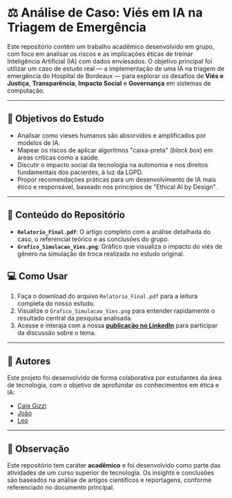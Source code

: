 # ⚖️ Análise de Caso: Viés em IA na Triagem de Emergência

Este repositório contém um trabalho acadêmico desenvolvido em grupo, com foco em analisar os riscos e as implicações éticas de treinar Inteligência Artificial (IA) com dados enviesados.
O objetivo principal foi utilizar um caso de estudo real — a implementação de uma IA na triagem de emergência do Hospital de Bordeaux — para explorar os desafios de **Viés e Justiça**, **Transparência**, **Impacto Social** e **Governança** em sistemas de computação.

---

## 🎯 Objetivos do Estudo

-   Analisar como vieses humanos são absorvidos e amplificados por modelos de IA.
-   Mapear os riscos de aplicar algoritmos "caixa-preta" (*black box*) em áreas críticas como a saúde.
-   Discutir o impacto social da tecnologia na autonomia e nos direitos fundamentais dos pacientes, à luz da LGPD.
-   Propor recomendações práticas para um desenvolvimento de IA mais ético e responsável, baseado nos princípios de "Ethical AI by Design".

---

## 📖 Conteúdo do Repositório

-   **`Relatorio_Final.pdf`**: O artigo completo com a análise detalhada do caso, o referencial teórico e as conclusões do grupo.
-   **`Grafico_Simulacao_Vies.png`**: Gráfico que visualiza o impacto do viés de gênero na simulação de troca realizada no estudo original.

## 💻 Como Usar

1.  Faça o download do arquivo `Relatorio_Final.pdf` para a leitura completa do nosso estudo.
2.  Visualize o `Grafico_Simulacao_Vies.png` para entender rapidamente o resultado central da pesquisa analisada.
3.  Acesse e interaja com a nossa **[publicação no LinkedIn](https://www.linkedin.com/feed/update/urn:li:share:7368751903909912577/ )** para participar da discussão sobre o tema.

---

## 👥 Autores

Este projeto foi desenvolvido de forma colaborativa por estudantes da área de tecnologia, com o objetivo de aprofundar os conhecimentos em ética e IA:

- [Caio Gizzi](https://github.com/CaioGizzi)  
- [João](https://github.com/devjoaovieira)  
- [Leo](https://github.com/leosilvas-collab) 

---

## 📌 Observação

Este repositório tem caráter **acadêmico** e foi desenvolvido como parte das atividades de um curso superior de tecnologia. Os insights e conclusões são baseados na análise de artigos científicos e reportagens, conforme referenciado no documento principal.

